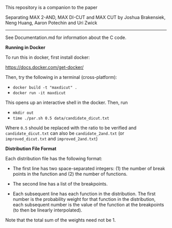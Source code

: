 This repository is a companion to the paper

Separating MAX 2-AND, MAX DI-CUT and MAX CUT by Joshua Brakensiek, Neng Huang, Aaron Potechin and Uri Zwick

-----

See Documentation.md for information about the C code.

**Running in Docker**

To run this in docker, first install docker:

https://docs.docker.com/get-docker/

Then, try the following in a terminal (cross-platform):

- `docker build -t "maxdicut" .`
- `docker run -it maxdicut`

This opens up an interactive shell in the docker. Then, run

- `mkdir out`
- `time ./par.sh 0.5 data/candidate_dicut.txt`

Where `0.5` should be replaced with the ratio to be verified and `candidate_dicut.txt` can also be `candidate_2and.txt` (or `improved_dicut.txt` and `improved_2and.txt`)

**Distribution File Format**

Each distribution file has the following format:

- The first line has two space-separated integers: (1) the number of break points in the function and (2) the number of functions.

- The second line has a list of the breakpoints.

- Each subsequent line has each function in the distribution. The first number is the probability weight for that function in the distribution, each subsequent number is the value of the function at the breakpoints (to then be linearly interpolated).

Note that the total sum of the weights need not be 1.
